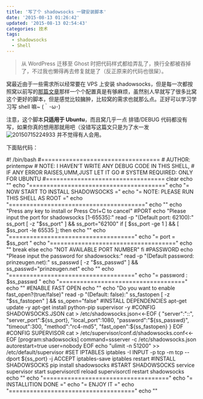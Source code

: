 ```yaml
---
title: '写了个 shadowsocks 一键安装脚本'
date: '2015-08-13 01:26:42'
updated: '2015-08-13 02:54:43'
categories: 技术
tags:
  - shadowsocks
  - Shell
---
```


> 从 WordPress 迁移至 Ghost 时把代码样式都给弄乱了，换行全都被吞掉了，不过我也懒得再去修复就是了（反正原来的代码也很屎）。

窝最近由于一些需求所以经常要在 VPS 上安装 shadowsocks，但是每一次都按照窝以前写的[那篇文章](https://prinzeugen.net/vps-ubuntu-shadowsocks/)那样一个个配置真是有够麻烦，虽然别人早就写了很多比窝这个更好的脚本，但是感觉比较臃肿，比较窝的需求也就那么点。正好可以学习学习写 shell 嘛~ (｀･ω･)

注意，这个脚本**只适用于 Ubuntu**，而且窝几乎一点 排错/DEBUG 代码都没有写，如果你真的想用那就用吧（没错写这篇文只是为了水一发 ![20150715224933](https://img.blessing.studio/images/2015/07/2015-07-15_14-49-46.jpg) 并不觉得有人会用。

下面贴代码：<!--more-->

#! /bin/bash #================================== # AUTHOR: printempw # NOTE: I HAVEN'T WRITE ANY DEBUG CODE IN THIS SHELL, # IF ANY ERROR RAISES,UMM,JUST LET IT GO # SYSTEM REQUIRED: ONLY FOR UBUNTU #================================== clear echo "" echo "=======================================" echo "= NOW START TO INSTALL SHADOWSOCKS =" echo "= NOTE: PLEASE RUN THIS SHELL AS ROOT =" echo "=======================================" echo "" echo "Press any key to install or Press Ctrl+C to cancel" #PORT echo "Please input the port for shadowsocks [1-65535]:" read -p "(Default port: 62100):" ss_port [ -z "$ss_port" ] && ss_port="62100" if [ $ss_port -ge 1 ] && [ $ss_port -le 65535 ]; then echo "" echo "====================================" echo "= port = $ss_port " echo "====================================" echo "" break else echo "NOT AVAILABLE PORT NUMBER" fi #PASSWORD echo "Please input the password for shadowsocks:" read -p "(Default password: prinzeugen.net):" ss_passwd [ -z "$ss_passwd" ] && ss_passwd="prinzeugen.net" echo "" echo "====================================" echo "= password : $ss_passwd " echo "====================================" echo "" #ENABLE FAST OPEN echo "" echo "Do you want to enable fast_open?(true/false)" read -p "(Default: false):" ss_fastopen [ -z "$ss_fastopen" ] && ss_open="false" #INSTALL DEPENDENCIES apt-get update -y apt-get install python-pip supervisor -y #CONFIG SHADOWSOCKS.JSON cat > /etc/shadowsocks.json<<-EOF { "server":"::", "server_port":${ss_port}, "local_port":1080, "password":"${ss_passwd}", "timeout":300, "method":"rc4-md5", "fast_open":${ss_fastopen} } EOF #CONFIG SUPERVISOR cat > /etc/supervisor/conf.d/shadowsocks.conf<<-EOF [program:shadowsocks] command=ssserver -c /etc/shadowsocks.json autorestart=true user=nobody EOF echo "ulimit -n 51200" >> /etc/default/supervisor #SET IPTABLES iptables -I INPUT -p tcp -m tcp --dport ${ss_port} -j ACCEPT iptables-save iptables restart #INSTALL SHADOWSOCKS pip install shadowsocks #START SHADOWSOCKS service supervisor start supervisorctl reload supervisorctl restart shadowsocks echo "" echo "====================================" echo "= INSTALLITION DONE =" echo "= ENJOY IT =" echo "====================================" echo ""
